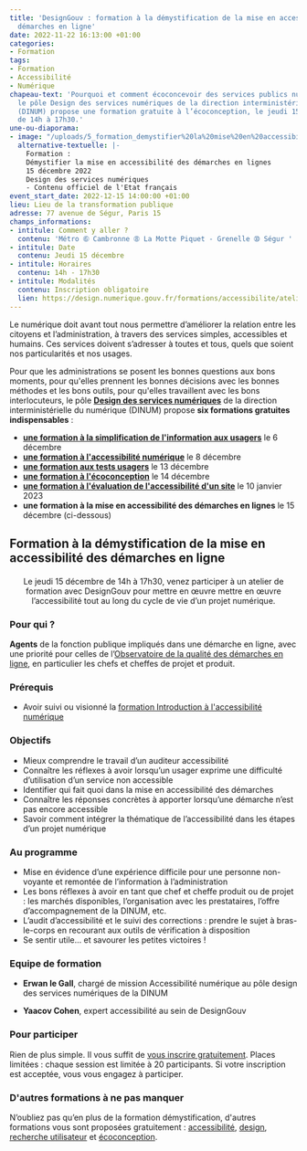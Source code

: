 ```yaml
---
title: 'DesignGouv : formation à la démystification de la mise en accessibilité des
  démarches en ligne'
date: 2022-11-22 16:13:00 +01:00
categories:
- Formation
tags:
- Formation
- Accessibilité
- Numérique
chapeau-text: 'Pourquoi et comment écoconcevoir des services publics numériques :
  le pôle Design des services numériques de la direction interministérielle du numérique
  (DINUM) propose une formation gratuite à l’écoconception, le jeudi 15 décembre,
  de 14h à 17h30.'
une-ou-diaporama:
- image: "/uploads/5_formation_demystifier%20la%20mise%20en%20accessibilite%20(1).png"
  alternative-textuelle: |-
    Formation :
    Démystifier la mise en accessibilité des démarches en lignes
    15 décembre 2022
    Design des services numériques
    - Contenu officiel de l'Etat français
event_start_date: 2022-12-15 14:00:00 +01:00
lieu: Lieu de la transformation publique
adresse: 77 avenue de Ségur, Paris 15
champs_informations:
- intitule: Comment y aller ?
  contenu: 'Métro ➅ Cambronne ➇ La Motte Piquet - Grenelle ➉ Ségur '
- intitule: Date
  contenu: Jeudi 15 décembre
- intitule: Horaires
  contenu: 14h - 17h30
- intitule: Modalités
  contenu: Inscription obligatoire
  lien: https://design.numerique.gouv.fr/formations/accessibilite/atelier-demystifier-accessibilite/
---
```


Le numérique doit avant tout nous permettre d’améliorer la relation entre les citoyens et l’administration, à travers des services simples, accessibles et humains. Ces services doivent s’adresser à toutes et tous, quels que soient nos particularités et nos usages.

Pour que les administrations se posent les bonnes questions aux bons moments, pour qu'elles prennent les bonnes décisions avec les bonnes méthodes et les bons outils, pour qu'elles travaillent avec les bons interlocuteurs, le pôle [**Design des services numériques**](https://design.numerique.gouv.fr/ "Design des services numériques - Lien externe") de la direction interministérielle du numérique (DINUM) propose **six formations gratuites indispensables** : 
* **[une formation à la simplification de l'information aux usagers](https://www.numerique.gouv.fr/agenda/designgouv-formation-simplification-langage-demarches/)** le 6 décembre
* **[une formation à l'accessibilité numérique](https://www.numerique.gouv.fr/agenda/designgouv-formation-accessibilite-numerique-2022/)** le 8 décembre
* **[une formation aux tests usagers](https://www.numerique.gouv.fr/agenda/designgouv-formation-a-la-pratique-des-tests-usagers/)** le 13 décembre
* **[une formation à l'écoconception](https://www.numerique.gouv.fr/agenda/designgouv-formation-ecoconception-2022/)** le 14 décembre
* **[une formation à l'évaluation de l'accessibilité d'un site](https://www.numerique.gouv.fr/agenda/designgouv-formation-evaluation-accessibilite/)** le 10 janvier 2023
* **une formation à la mise en accessibilité des démarches en lignes** le 15 décembre (ci-dessous)

<h2 class="text-center">Formation à la démystification de la mise en accessibilité des démarches en ligne</h2>
<div class="encadre"> <p style="margin-top: 20px; text-align:center;">Le jeudi 15 décembre de 14h à 17h30, venez participer à un atelier de formation avec DesignGouv pour mettre en œuvre mettre en œuvre l’accessibilité tout au long du cycle de vie d’un projet numérique.</p> </div>

<h3 class="h2">Pour qui ?</h3>

**Agents** de la fonction publique impliqués dans une démarche en ligne, avec une priorité pour celles de l’[Observatoire de la qualité des démarches en ligne](https://observatoire.numerique.gouv.fr/), en particulier les chefs et cheffes de projet et produit.

<h3 class="h2">Prérequis</h3>

* Avoir suivi ou visionné la [formation Introduction à l'accessibilité numérique](https://design.numerique.gouv.fr/formations/accessibilite/introduction-accessibilite-numerique/)

<h3 class="h2">Objectifs</h3>

* Mieux comprendre le travail d’un auditeur accessibilité
* Connaître les réflexes à avoir lorsqu’un usager exprime une difficulté d’utilisation d’un service non accessible
* Identifier qui fait quoi dans la mise en accessibilité des démarches
* Connaître les réponses concrètes à apporter lorsqu’une démarche n’est pas encore accessible
* Savoir comment intégrer la thématique de l’accessibilité dans les étapes d’un projet numérique

<h3 class="h2">Au programme</h3>

* Mise en évidence d’une expérience difficile pour une personne non-voyante et remontée de l’information à l’administration
* Les bons réflexes à avoir en tant que chef et cheffe produit ou de projet : les marchés disponibles, l’organisation avec les prestataires, l’offre d’accompagnement de la DINUM, etc.
* L’audit d’accessibilité et le suivi des corrections : prendre le sujet à bras-le-corps en recourant aux outils de vérification à disposition
* Se sentir utile… et savourer les petites victoires !

<h3 class="h2">Equipe de formation</h3>

* **Erwan le Gall**, chargé de mission Accessibilité numérique au pôle design des services numériques de la DINUM

* **Yaacov Cohen**, expert accessibilité au sein de DesignGouv

<h3 class="h2">Pour participer</h3>

Rien de plus simple. Il vous suffit de [vous inscrire gratuitement](https://design.numerique.gouv.fr/formations/accessibilite/atelier-demystifier-accessibilite/). Places limitées : chaque session est limitée à 20 participants. Si votre inscription est acceptée, vous vous engagez à participer.

<div class="encadre noir"> <h3>D'autres formations à ne pas manquer</h3> <p>N’oubliez pas qu’en plus de la formation démystification, d'autres formations vous sont proposées gratuitement : <a href="https://design.numerique.gouv.fr/formations/accessibilite/">accessibilité</a>, <a href="https://design.numerique.gouv.fr/formations/design/">design</a>, <a href="https://design.numerique.gouv.fr/formations/recherche-utilisateur/">recherche utilisateur</a> et <a href="https://design.numerique.gouv.fr/formations/ecoconception/">écoconception</a>.</p> </div>